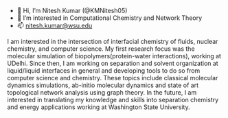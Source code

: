 - 👋 Hi, I’m Nitesh Kumar (@KMNitesh05)
- 👀 I’m interested in Computational Chemistry and Network Theory 
- 📫 nitesh.kumar@wsu.edu

I am interested in the intersection of interfacial chemistry of fluids, nuclear chemistry, and computer science. My first research focus was the molecular simulation of biopolymers(protein-water interactions), working at UDelhi. Since then, I am working on separation and solvent organization at liquid/liquid interfaces in general and developing tools to do so from computer science and chemistry. These topics include classical molecular dynamics simulations, ab-initio molecular dynamics and state of art topological network analysis using graph theory. In the future, I am interested in translating my knowledge and skills into separation chemistry and energy applications working at Washington State University.

<!---
KMNitesh05/KMNitesh05 is a ✨ special ✨ repository because its `README.md` (this file) appears on your GitHub profile.
You can click the Preview link to take a look at your changes.
--->
